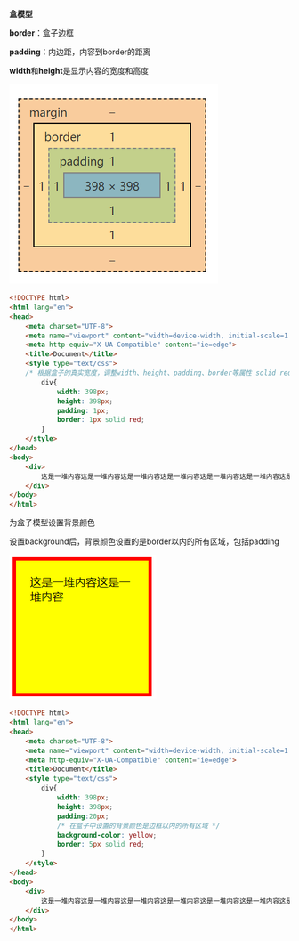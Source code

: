 **盒模型**

**border**：盒子边框

**padding**：内边距，内容到border的距离

**width**和**height**是显示内容的宽度和高度

![盒模型](.\盒模型.png)

```html
<!DOCTYPE html>
<html lang="en">
<head>
    <meta charset="UTF-8">
    <meta name="viewport" content="width=device-width, initial-scale=1.0">
    <meta http-equiv="X-UA-Compatible" content="ie=edge">
    <title>Document</title>
    <style type="text/css">
    /* 根据盒子的真实宽度，调整width、height、padding、border等属性 solid red表示实心边框线 */
        div{
            width: 398px;
            height: 398px;
            padding: 1px;
            border: 1px solid red;
        }
    </style>
</head>
<body>
    <div>
        这是一堆内容这是一堆内容这是一堆内容这是一堆内容这是一堆内容这是一堆内容这是一堆内容这是一堆内容这是一堆内容这是一堆内容这是一堆内容
    </div>
</body>
</html>
```



为盒子模型设置背景颜色

设置background后，背景颜色设置的是border以内的所有区域，包括padding

![盒子背景颜色](.\盒子背景颜色.png)

```html
<!DOCTYPE html>
<html lang="en">
<head>
    <meta charset="UTF-8">
    <meta name="viewport" content="width=device-width, initial-scale=1.0">
    <meta http-equiv="X-UA-Compatible" content="ie=edge">
    <title>Document</title>
    <style type="text/css">
        div{
            width: 398px;
            height: 398px;
            padding:20px;
            /* 在盒子中设置的背景颜色是边框以内的所有区域 */
            background-color: yellow;
            border: 5px solid red;
        }
    </style>
</head>
<body>
    <div>
        这是一堆内容这是一堆内容这是一堆内容这是一堆内容这是一堆内容这是一堆内容这是一堆内容这是一堆内容这是一堆内容这是一堆内容这是一堆内容
    </div>
</body>
</html>
```




